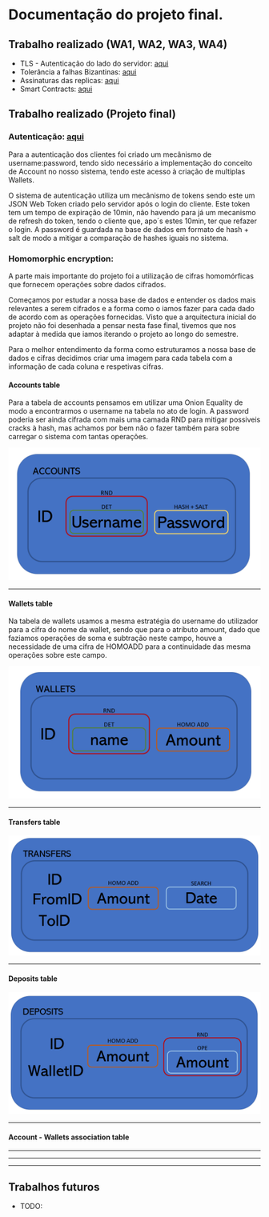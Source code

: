 # Documentação do projeto final.

## Trabalho realizado (WA1, WA2, WA3, WA4)
* TLS - Autenticação do lado do servidor: [aqui](../../../Server#configurações-tls-wa1)
* Tolerância a falhas Bizantinas: [aqui](../../../Server#garantias-para-tolerância-a-servidores-bizantinos)
* Assinaturas das replicas: [aqui](../../../Server#receção-das-respostas-assinadas-das-réplicas-postman)
* Smart Contracts: [aqui](../../../Server#smart-contracts)

## Trabalho realizado (Projeto final)

### Autenticação: [aqui](../../../Server/Documentation/AUTHENTICATION.md)

Para a autenticação dos clientes foi criado um mecânismo de username:password, tendo sido necessário a implementação do conceito de Account no nosso sistema, tendo este acesso à criação de multiplas Wallets. 

O sistema de autenticação utiliza um mecânismo de tokens sendo este um JSON Web Token criado pelo servidor após o login do cliente. Este token tem um tempo de expiração de 10min, não havendo para já um mecanismo de refresh do token, tendo o cliente que, apo´s estes 10min, ter que refazer o login. A password é guardada na base de dados em formato de hash + salt de modo a mitigar a comparação de hashes iguais no sistema.

### Homomorphic encryption: 

A parte mais importante do projeto foi a utilização de cifras homomórficas que fornecem operações sobre dados cifrados. 

Começamos por estudar a nossa base de dados e entender os dados mais relevantes a serem cifrados e a forma como o iamos fazer para cada dado de acordo com as operações fornecidas. Visto que a arquitectura inicial do projeto não foi desenhada a pensar nesta fase final, tivemos que nos adaptar à medida que iamos iterando o projeto ao longo do semestre. 

Para o melhor entendimento da forma como estruturamos a nossa base de dados e cifras decidimos criar uma imagem para cada tabela com a informação de cada coluna e respetivas cifras.

#### Accounts table

Para a tabela de accounts pensamos em utilizar uma Onion Equality de modo a encontrarmos o username na tabela no ato de login. A password poderia ser ainda cifrada com mais uma camada RND para mitigar possiveis cracks à hash, mas achamos por bem não o fazer também para sobre carregar o sistema com tantas operações.

![Accounts table](../Images/ACCOUNTS.png)

---

#### Wallets table

Na tabela de wallets usamos a mesma estratégia do username do utilizador para a cifra do nome da wallet, sendo que para o atributo amount, dado que faziamos operações de soma e subtração neste campo, houve a necessidade de uma cifra de HOMOADD para a continuidade das mesma operações sobre este campo.

![Accounts table](../Images/WALLETS.png)

---

#### Transfers table

![Accounts table](../Images/TRANSFERS.png)

---

#### Deposits table

![Accounts table](../Images/DEPOSITS.png)

---

#### Account - Wallets association table


---

---
---

## Trabalhos futuros
* TODO:
